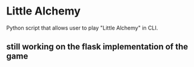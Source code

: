 # Little Alchemy
 Python script that allows user to play "Little Alchemy" in CLI.
## still working on the flask implementation of the game
